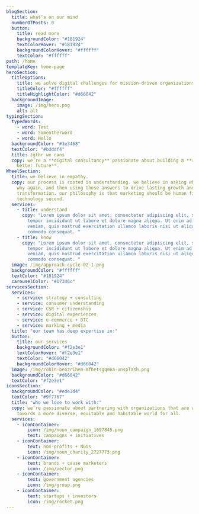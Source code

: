```yaml
---
blogSection:
  title: what’s on our mind
  numberOfPosts: 0
  button:
    title: read more
    backgroundColor: "#181924"
    textColorHover: "#181924"
    backgroundColorHover: "#ffffff"
    textColor: "#ffffff"
path: /home
templateKey: home-page
heroSection:
  titleOptions:
    title: we solve digital challenges for mission-driven organizations.
    titleColor: "#ffffff"
    titleHighlightColor: "#d66042"
  backgroundImage:
    image: /img/hero.png
    alt: alt
typingSection:
  typedWords:
    - word: Test
    - word: Someotherword
    - word: Hello
  backgroundColor: "#1e3468"
  textColor: "#bdddf4"
  title: tgthr we cans
  copy: we’re a **digital consultancy** passionate about building a **radically
    better future**.
WheelSection:
  title: we believe in empathy.
  copy: our process is rooted in understanding. we believe in asking why, asking
    why again, and then using those answers to drive lasting growth and
    transformation. our philosophy is that marketing should be human first and
    technology second.
  services:
    - title: understand
      copy: "Lorem ipsum dolor sit amet, consectetur adipiscing elit, sed do eiusmod
        tempor incididunt ut labore et dolore magna aliqua. Ut enim ad minim
        veniam, quis nostrud exercitation ullamco laboris nisi ut aliquip ex ea
        commodo consequat. "
    - title: know
      copy: "Lorem ipsum dolor sit amet, consectetur adipiscing elit, sed do eiusmod
        tempor incididunt ut labore et dolore magna aliqua. Ut enim ad minim
        veniam, quis nostrud exercitation ullamco laboris nisi ut aliquip ex ea
        commodo consequat. "
  image: /img/approach-cycle-02-1.png
  backgroundColor: "#ffffff"
  textColor: "#181924"
  carouselColor: "#17346c"
servicesSection:
  services:
    - service: strategy + consulting
    - service: consumer understanding
    - service: CSR + citizenship
    - service: digital experiences
    - service: e-commerce + DTC
    - service: marking + media
  title: "our team has deep expertise in:"
  button:
    title: our services
    backgroundColor: "#f2e3e1"
    textColorHover: "#f2e3e1"
    textColor: "#d66042"
    backgroundColorHover: "#d66042"
  image: /img/robin-benzrihem-mfhetsgqm6a-unsplash.png
  backgroundColor: "#d66042"
  textColor: "#f2e3e1"
iconsSection:
  backgroundColor: "#ede3d4"
  textColor: "#9f7767"
  title: "who we love to work with:"
  copy: we’re passionate about partnering with organizations that are working
    towards a more diverse, equitable and habitable world for all.
  services:
    - iconContainer:
        icon: /img/noun_campaign_1697845.png
        text: campaigns + initiatives
    - iconContainer:
        text: non-profits + NGOs
        icon: /img/noun_charity_2727773.png
    - iconContainer:
        text: brands + cause marketers
        icon: /img/vector.png
    - iconContainer:
        text: government agencies
        icon: /img/group.png
    - iconContainer:
        text: startups + investors
        icon: /img/rocket.png
---
```


